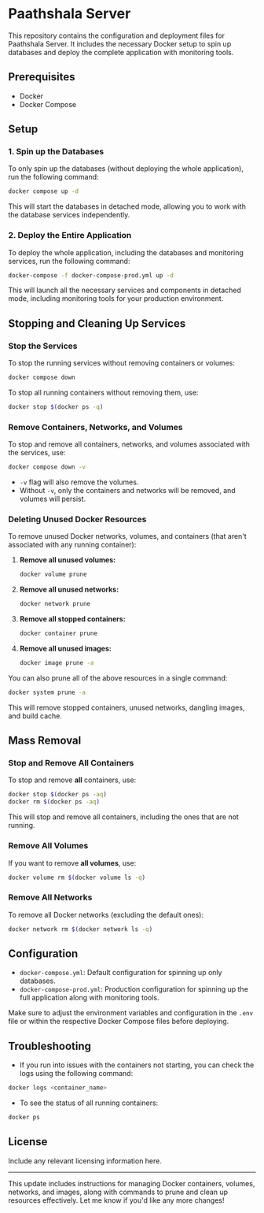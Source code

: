 # Paathshala Server

This repository contains the configuration and deployment files for Paathshala Server. It includes the necessary Docker setup to spin up databases and deploy the complete application with monitoring tools.

## Prerequisites

- Docker
- Docker Compose

## Setup

### 1. Spin up the Databases

To only spin up the databases (without deploying the whole application), run the following command:

```bash
docker compose up -d
```

This will start the databases in detached mode, allowing you to work with the database services independently.

### 2. Deploy the Entire Application

To deploy the whole application, including the databases and monitoring services, run the following command:

```bash
docker-compose -f docker-compose-prod.yml up -d
```

This will launch all the necessary services and components in detached mode, including monitoring tools for your production environment.

## Stopping and Cleaning Up Services

### Stop the Services

To stop the running services without removing containers or volumes:

```bash
docker compose down
```

To stop all running containers without removing them, use:

```bash
docker stop $(docker ps -q)
```

### Remove Containers, Networks, and Volumes

To stop and remove all containers, networks, and volumes associated with the services, use:

```bash
docker compose down -v
```

- `-v` flag will also remove the volumes.
- Without `-v`, only the containers and networks will be removed, and volumes will persist.

### Deleting Unused Docker Resources

To remove unused Docker networks, volumes, and containers (that aren't associated with any running container):

1. **Remove all unused volumes:**

   ```bash
   docker volume prune
   ```

2. **Remove all unused networks:**

   ```bash
   docker network prune
   ```

3. **Remove all stopped containers:**

   ```bash
   docker container prune
   ```

4. **Remove all unused images:**

   ```bash
   docker image prune -a
   ```

You can also prune all of the above resources in a single command:

```bash
docker system prune -a
```

This will remove stopped containers, unused networks, dangling images, and build cache.

## Mass Removal

### Stop and Remove All Containers

To stop and remove **all** containers, use:

```bash
docker stop $(docker ps -aq)
docker rm $(docker ps -aq)
```

This will stop and remove all containers, including the ones that are not running.

### Remove All Volumes

If you want to remove **all volumes**, use:

```bash
docker volume rm $(docker volume ls -q)
```

### Remove All Networks

To remove all Docker networks (excluding the default ones):

```bash
docker network rm $(docker network ls -q)
```

## Configuration

- `docker-compose.yml`: Default configuration for spinning up only databases.
- `docker-compose-prod.yml`: Production configuration for spinning up the full application along with monitoring tools.

Make sure to adjust the environment variables and configuration in the `.env` file or within the respective Docker Compose files before deploying.

## Troubleshooting

- If you run into issues with the containers not starting, you can check the logs using the following command:

```bash
docker logs <container_name>
```

- To see the status of all running containers:

```bash
docker ps
```

## License

Include any relevant licensing information here.

---

This update includes instructions for managing Docker containers, volumes, networks, and images, along with commands to prune and clean up resources effectively. Let me know if you'd like any more changes!
